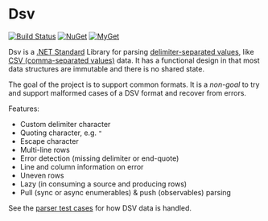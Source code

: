 # Dsv

[![Build Status][win-build-badge]][win-builds]
[![NuGet][nuget-badge]][nuget-pkg]
[![MyGet][myget-badge]][edge-pkgs]

Dsv is a [.NET Standard][netstd] Library for parsing [delimiter-separated
values][dsv], like [CSV (comma-separated values)][csv] data. It has a
functional design in that most data structures are immutable and there is no
shared state.

The goal of the project is to support common formats. It is a _non-goal_ to
try and support malformed cases of a DSV format and recover from errors.

Features:

- Custom delimiter character
- Quoting character, e.g. `"`
- Escape character
- Multi-line rows
- Error detection (missing delimiter or end-quote)
- Line and column information on error
- Uneven rows
- Lazy (in consuming a source and producing rows)
- Pull (sync or async enumerables) & push (observables) parsing

See the [parser test cases](tests/Tests.md) for how DSV data is handled.


[win-build-badge]: https://img.shields.io/appveyor/ci/raboof/dsv/master.svg
[win-builds]: https://ci.appveyor.com/project/raboof/dsv
[myget-badge]: https://img.shields.io/myget/raboof/vpre/Dsv.svg?label=myget
[edge-pkgs]: https://www.myget.org/feed/raboof/package/nuget/Dsv
[nuget-badge]: https://img.shields.io/nuget/v/Dsv.svg
[nuget-pkg]: https://www.nuget.org/packages/Dsv

[dsv]: https://en.wikipedia.org/wiki/Delimiter-separated_values
[csv]: https://en.wikipedia.org/wiki/Comma-separated_values
[netstd]: https://docs.microsoft.com/en-us/dotnet/standard/net-standard
